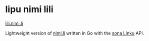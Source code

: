 # lipu nimi lili

[lili.nimi.li](https://lili.nimi.li)

Lightweight version of [nimi.li](https://nimi.li) written in Go with the [sona Linku](https://github.com/lipu-linku/sona) API.
